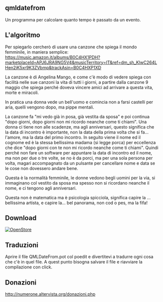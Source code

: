 ## qmldatefrom

Un programma per calcolare quanto tempo è passato da un evento.

## L'algoritmo

Per spiegarlo cercherò di usare una canzone che spiega il mondo femminile, in maniera semplice: https://music.amazon.it/albums/B0C4HX1PDH?marketplaceId=APJ6JRA9NG5V4&musicTerritory=IT&ref=dm_sh_KlwC264LHen2jK5xr9K3ZVbmp&trackAsin=B0C4HXP1XD

La canzone è di Angelina Mango, e come c'è modo di vedere spiega con facilità nelle sue canzoni la vita di tutti i giorni, a partire dalla canzone 9 maggio che spiega perché doveva vincere amici ad arrivare a questa vita, morte e miracoli.

In pratica una donna vede un bell'uomo e comincia non a farsi castelli per aria, quelli vengono dopo, ma pippe mentali.

La canzone fa "mi vedo già in posa, già vestita da sposa" e poi continua "dopo giorni, dopo giorni non mi ricordo neanche come ti chiami". Una donna ci tiene non alle scadenze, ma agli anniversari, questo significa che la data di incontro è importante, non la data della prima volta che si fa... l'amore, ma la data del primo incontro. In seguito viene il nome ed il cognome ed è la stessa bellissima madama (si legge porca) per eccellenza che dice "dopo giorni con te non mi ricordo neanche come ti chiami". Quindi perché non fare un software per appuntare la data di incontro ed il nome, ma non per due o tre volte, se no è da porci, ma per una sola persona per volta, magari accompagnato da un pulsante per cancellare nome e data se le cose non dovessero andare bene.

Questa è la normalità femminile, le donne vedono begli uomini per la via, si immaginano col vestito da sposa ma spesso non si ricordano neanche il nome, e ci tengono agli anniversari.

Questa non è matematica ma è psicologia spicciola, significa capire la ... bellissima artista, e capire la... bel panorama, non cod o pes, ma la fifa!

## Download
[![OpenStore](https://open-store.io/badges/it.png)](https://open-store.io/app/qmldatefrom)

## Traduzioni

Aprire il file QMLDateFrom.pot col poedit e divertitevi a tradurre ogni cosa che c'è in quel file.
A quest punto bisogna salvare il file e riavviare la compilazione con click.

## Donazioni

http://numerone.altervista.org/donazioni.php
